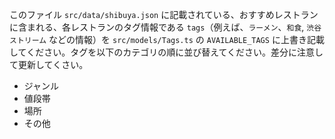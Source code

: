 このファイル `src/data/shibuya.json` に記載されている、おすすめレストランに含まれる、各レストランのタグ情報である `tags`（例えば、`ラーメン`、`和食`, `渋谷ストリーム` などの情報）を `src/models/Tags.ts` の `AVAILABLE_TAGS` に上書き記載してください。タグを以下のカテゴリの順に並び替えてください。差分に注意して更新してくさい。

- ジャンル
- 値段帯
- 場所
- その他
